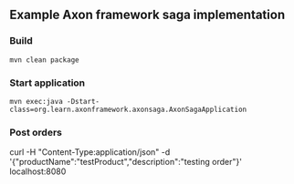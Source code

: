 
## Example Axon framework saga implementation

### Build

`mvn clean package`

### Start application

`mvn exec:java -Dstart-class=org.learn.axonframework.axonsaga.AxonSagaApplication`

### Post orders

curl -H "Content-Type:application/json" -d '{"productName":"testProduct","description":"testing order"}' localhost:8080



